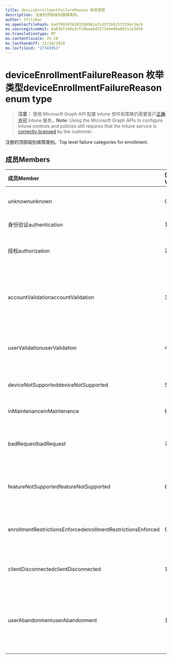 ```yaml
---
title: deviceEnrollmentFailureReason 枚举类型
description: 注册的顶部级别故障类别。
author: tfitzmac
ms.openlocfilehash: 6adf8918762832dd961a7cd3f2b625f2394c54cb
ms.sourcegitcommit: 6a82bf240a3cfc0baabd227349e08a08311e3d44
ms.translationtype: MT
ms.contentlocale: zh-CN
ms.lasthandoff: 12/18/2018
ms.locfileid: "27343951"
---
```

# <a name="deviceenrollmentfailurereason-enum-type"></a><span data-ttu-id="ef3e4-103">deviceEnrollmentFailureReason 枚举类型</span><span class="sxs-lookup"><span data-stu-id="ef3e4-103">deviceEnrollmentFailureReason enum type</span></span>

> <span data-ttu-id="ef3e4-104">**注意：** 使用 Microsoft Graph API 配置 Intune 控件和策略仍需要客户[正确许可](https://go.microsoft.com/fwlink/?linkid=839381) Intune 服务。</span><span class="sxs-lookup"><span data-stu-id="ef3e4-104">**Note:** Using the Microsoft Graph APIs to configure Intune controls and policies still requires that the Intune service is [correctly licensed](https://go.microsoft.com/fwlink/?linkid=839381) by the customer.</span></span>

<span data-ttu-id="ef3e4-105">注册的顶部级别故障类别。</span><span class="sxs-lookup"><span data-stu-id="ef3e4-105">Top level failure categories for enrollment.</span></span>
## <a name="members"></a><span data-ttu-id="ef3e4-106">成员</span><span class="sxs-lookup"><span data-stu-id="ef3e4-106">Members</span></span>
|<span data-ttu-id="ef3e4-107">成员</span><span class="sxs-lookup"><span data-stu-id="ef3e4-107">Member</span></span>|<span data-ttu-id="ef3e4-108">值</span><span class="sxs-lookup"><span data-stu-id="ef3e4-108">Value</span></span>|<span data-ttu-id="ef3e4-109">说明</span><span class="sxs-lookup"><span data-stu-id="ef3e4-109">Description</span></span>|
|:---|:---|:---|
|<span data-ttu-id="ef3e4-110">unknown</span><span class="sxs-lookup"><span data-stu-id="ef3e4-110">unknown</span></span>|<span data-ttu-id="ef3e4-111">0</span><span class="sxs-lookup"><span data-stu-id="ef3e4-111">0</span></span>|<span data-ttu-id="ef3e4-112">默认值是未知失败原因。</span><span class="sxs-lookup"><span data-stu-id="ef3e4-112">Default value, failure reason is unknown.</span></span>|
|<span data-ttu-id="ef3e4-113">身份验证</span><span class="sxs-lookup"><span data-stu-id="ef3e4-113">authentication</span></span>|<span data-ttu-id="ef3e4-114">1</span><span class="sxs-lookup"><span data-stu-id="ef3e4-114">1</span></span>|<span data-ttu-id="ef3e4-115">失败的身份验证</span><span class="sxs-lookup"><span data-stu-id="ef3e4-115">Authentication failed</span></span>|
|<span data-ttu-id="ef3e4-116">授权</span><span class="sxs-lookup"><span data-stu-id="ef3e4-116">authorization</span></span>|<span data-ttu-id="ef3e4-117">2</span><span class="sxs-lookup"><span data-stu-id="ef3e4-117">2</span></span>|<span data-ttu-id="ef3e4-118">呼叫已通过身份验证，但未被授权注册。</span><span class="sxs-lookup"><span data-stu-id="ef3e4-118">Call was authenticated, but not authorized to enroll.</span></span>|
|<span data-ttu-id="ef3e4-119">accountValidation</span><span class="sxs-lookup"><span data-stu-id="ef3e4-119">accountValidation</span></span>|<span data-ttu-id="ef3e4-120">3</span><span class="sxs-lookup"><span data-stu-id="ef3e4-120">3</span></span>|<span data-ttu-id="ef3e4-121">无法验证注册的帐户。</span><span class="sxs-lookup"><span data-stu-id="ef3e4-121">Failed to validate the account for enrollment.</span></span> <span data-ttu-id="ef3e4-122">（帐户已被阻止，注册未启用）</span><span class="sxs-lookup"><span data-stu-id="ef3e4-122">(Account blocked, enrollment not enabled)</span></span>|
|<span data-ttu-id="ef3e4-123">userValidation</span><span class="sxs-lookup"><span data-stu-id="ef3e4-123">userValidation</span></span>|<span data-ttu-id="ef3e4-124">4</span><span class="sxs-lookup"><span data-stu-id="ef3e4-124">4</span></span>|<span data-ttu-id="ef3e4-125">无法验证用户。</span><span class="sxs-lookup"><span data-stu-id="ef3e4-125">User could not be validated.</span></span> <span data-ttu-id="ef3e4-126">(不存在用户，缺少许可证)</span><span class="sxs-lookup"><span data-stu-id="ef3e4-126">(User does not exist, missing license)</span></span>|
|<span data-ttu-id="ef3e4-127">deviceNotSupported</span><span class="sxs-lookup"><span data-stu-id="ef3e4-127">deviceNotSupported</span></span>|<span data-ttu-id="ef3e4-128">5</span><span class="sxs-lookup"><span data-stu-id="ef3e4-128">5</span></span>|<span data-ttu-id="ef3e4-129">不支持移动设备管理设备。</span><span class="sxs-lookup"><span data-stu-id="ef3e4-129">Device is not supported for mobile device management.</span></span>|
|<span data-ttu-id="ef3e4-130">inMaintenance</span><span class="sxs-lookup"><span data-stu-id="ef3e4-130">inMaintenance</span></span>|<span data-ttu-id="ef3e4-131">6</span><span class="sxs-lookup"><span data-stu-id="ef3e4-131">6</span></span>|<span data-ttu-id="ef3e4-132">帐户是在维护。</span><span class="sxs-lookup"><span data-stu-id="ef3e4-132">Account is in maintenance.</span></span>|
|<span data-ttu-id="ef3e4-133">badRequest</span><span class="sxs-lookup"><span data-stu-id="ef3e4-133">badRequest</span></span>|<span data-ttu-id="ef3e4-134">7</span><span class="sxs-lookup"><span data-stu-id="ef3e4-134">7</span></span>|<span data-ttu-id="ef3e4-135">客户端发送请求不是服务理解/支持。</span><span class="sxs-lookup"><span data-stu-id="ef3e4-135">Client sent a request that is not understood/supported by the service.</span></span>|
|<span data-ttu-id="ef3e4-136">featureNotSupported</span><span class="sxs-lookup"><span data-stu-id="ef3e4-136">featureNotSupported</span></span>|<span data-ttu-id="ef3e4-137">8</span><span class="sxs-lookup"><span data-stu-id="ef3e4-137">8</span></span>|<span data-ttu-id="ef3e4-138">此帐户不支持使用此注册的功能。</span><span class="sxs-lookup"><span data-stu-id="ef3e4-138">Feature(s) used by this enrollment are not supported for this account.</span></span>|
|<span data-ttu-id="ef3e4-139">enrollmentRestrictionsEnforced</span><span class="sxs-lookup"><span data-stu-id="ef3e4-139">enrollmentRestrictionsEnforced</span></span>|<span data-ttu-id="ef3e4-140">9</span><span class="sxs-lookup"><span data-stu-id="ef3e4-140">9</span></span>|<span data-ttu-id="ef3e4-141">注册限制配置被管理员阻止此注册。</span><span class="sxs-lookup"><span data-stu-id="ef3e4-141">Enrollment restrictions configured by admin blocked this enrollment.</span></span>|
|<span data-ttu-id="ef3e4-142">clientDisconnected</span><span class="sxs-lookup"><span data-stu-id="ef3e4-142">clientDisconnected</span></span>|<span data-ttu-id="ef3e4-143">10</span><span class="sxs-lookup"><span data-stu-id="ef3e4-143">10</span></span>|<span data-ttu-id="ef3e4-144">客户端超时或注册已中止由最终用户。</span><span class="sxs-lookup"><span data-stu-id="ef3e4-144">Client timed out or enrollment was aborted by enduser.</span></span>|
|<span data-ttu-id="ef3e4-145">userAbandonment</span><span class="sxs-lookup"><span data-stu-id="ef3e4-145">userAbandonment</span></span>|<span data-ttu-id="ef3e4-146">11</span><span class="sxs-lookup"><span data-stu-id="ef3e4-146">11</span></span>|<span data-ttu-id="ef3e4-147">注册已放弃的最终用户。</span><span class="sxs-lookup"><span data-stu-id="ef3e4-147">Enrollment was abandoned by enduser.</span></span> <span data-ttu-id="ef3e4-148">（最终用户启动入职培训，但无法完成及时）</span><span class="sxs-lookup"><span data-stu-id="ef3e4-148">(Enduser started onboarding but failed to complete it in timely manner)</span></span>|


<!-- {
  "type": "#page.annotation",
  "suppressions": [
    "Warning: Enum deviceEnrollmentFailureReason has some values specified and others unspecified."
  ],
}
-->
